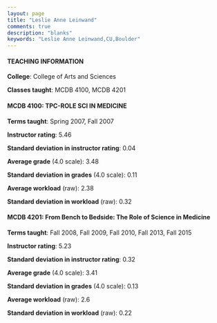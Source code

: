 ```yaml
---
layout: page
title: "Leslie Anne Leinwand" 
comments: true
description: "blanks"
keywords: "Leslie Anne Leinwand,CU,Boulder"
---
```

<head>
<script src="https://ajax.googleapis.com/ajax/libs/jquery/2.1.3/jquery.min.js"></script>
<script src="https://dl.dropboxusercontent.com/s/pc42nxpaw1ea4o9/highcharts.js?dl=0"></script>
<!-- <script src="../assets/js/highcharts.js"></script> -->
<style type="text/css">@font-face {
	font-family: "Bebas Neue";
	src: url(https://www.filehosting.org/file/details/544349/BebasNeue Regular.otf) format("opentype");
	}
	h1.Bebas { 
		font-family: "Bebas Neue", Verdana, Tahoma;
	}
</style>
</head>
	   
#### TEACHING INFORMATION

**College**: College of Arts and Sciences

**Classes taught**: MCDB 4100, MCDB 4201

#### MCDB 4100: TPC-ROLE SCI IN MEDICINE

**Terms taught**: Spring 2007, Fall 2007

**Instructor rating**: 5.46

**Standard deviation in instructor rating**: 0.04

**Average grade** (4.0 scale): 3.48

**Standard deviation in grades** (4.0 scale): 0.11

**Average workload** (raw): 2.38

**Standard deviation in workload** (raw): 0.32

#### MCDB 4201: From Bench to Bedside: The Role of Science in Medicine

**Terms taught**: Fall 2008, Fall 2009, Fall 2010, Fall 2013, Fall 2015

**Instructor rating**: 5.23

**Standard deviation in instructor rating**: 0.32

**Average grade** (4.0 scale): 3.41

**Standard deviation in grades** (4.0 scale): 0.13

**Average workload** (raw): 2.6

**Standard deviation in workload** (raw): 0.22

